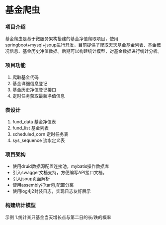 # 基金爬虫

### 项目介绍

​	 基金爬虫是基于微服务架构搭建的基金净值爬取项目，使用springboot+mysql+jsoup进行开发，目前提供了爬取天天基金基金列表、基金概况信息、基金历史净值数据。后期可以构建统计模型，对基金数据进行统计分析。

### 项目功能

1. 爬取基金代码
2. 基金详细信息登记
3. 基金历史净值登记接口
4. 定时任务获取最新净值信息

### 表设计

1. fund_data	基金净值表
2. fund_list       基金列表      
3. scheduled_corn  定时任务表
4. sys_sequence   流水定义表


### 项目架构

-  使用druid数据源配置连接池，mybatis操作数据库
-  引入swagger文档支持，方便编写API接口文档。
-  引入jsoup页面解析
-  使用assembly打tar包,配置分离
-  使用log4j2封装日志，实现日志友好展示

### 构建统计模型  

 示例 1.统计某只基金当天增长点与第二日的长/跌的概率

